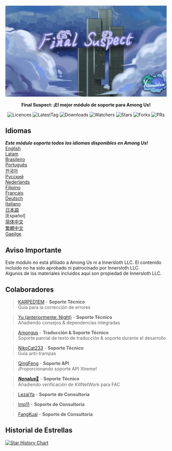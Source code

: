 ﻿<div align="center">

![FS-XW](Assets/LogoWithTeam.png)

**Final Suspect: ¡El mejor módulo de soporte para Among Us!**

<img src="https://badgen.net/github/license/XtremeWave/FinalSuspect" alt="Licences">
<img src="https://badgen.net/github/tag/XtremeWave/FinalSuspect" alt="LatestTag">
<img src="https://badgen.net/github/assets-dl/XtremeWave/FinalSuspect" alt="Downloads">
<img src="https://badgen.net/github/watchers/XtremeWave/FinalSuspect" alt="Watchers">
<img src="https://badgen.net/github/stars/XtremeWave/FinalSuspect/" alt="Stars">
<img src="https://badgen.net/github/forks/XtremeWave/FinalSuspect" alt="Forks">
<img src="https://badgen.net/github/prs/XtremeWave/FinalSuspect" alt="PRs">

</div>

## Idiomas
***Este módulo soporta todos los idiomas disponibles en Among Us!***<br>
[English](../README.md) <br>
[Latam](README_es_LA.md)<br>
[Brasileiro](README_pt_BR.md)<br>
[Português](README_pt.md)<br>
[한국어](README_ko.md)<br>
[Русский](README_ru.md)<br>
[Nederlands](README_nl.md)<br>
[Filipino](README_tl.md)<br>
[Français](README_fr.md)<br>
[Deutsch](README_de.md)<br>
[Italiano](README_it.md)<br>
[日本語](README_ja.md)<br>
[Español]<br>
[简体中文](../README_zh.md)<br>
[繁體中文](README_zh_CHT.md)<br>
[Gaeilge](README_ga.md)<br>

## Aviso Importante
Este módulo no está afiliado a Among Us ni a Innersloth LLC. El contenido incluido no ha sido aprobado ni patrocinado por Innersloth LLC.<br>
Algunos de los materiales incluidos aquí son propiedad de Innersloth LLC.

## Colaboradores
>[KARPED1EM](https://github.com/KARPED1EM) - **Soporte Técnico**<br>
>Guía para la corrección de errores

>[Yu (anteriormente: Night)](https://github.com/Night-GUA) - **Soporte Técnico**<br>
>Añadiendo consejos & dependencias integradas

>[Amongus](https://github.com/XiezibanWrite) - **Traducción & Soporte Técnico**<br>
>Soporte parcial de texto de traducción & soporte durante el desarrollo

>[NikoCat233](https://github.com/NikoCat233) - **Soporte Técnico**<br>
>Guía anti-trampas

> [QingFeng](https://github.com/QingFeng-awa) - **Soporte API**<br>
>¡Proporcionando soporte API Xtreme!

>[𝑵𝒐𝒏𝒂𝒍𝒖𝒔🍥](https://github.com/Reborn5537) - **Soporte Técnico**<br>
>Añadiendo verificación de KillNetWork para FAC

>[LezaiYa](https://github.com/LezaiYa1) - **Soporte de Consultoría**

>[Imp11](https://github.com/dabao40) - **Soporte de Consultoría**

>[FangKuai](https://github.com/FangKuaiYa) - **Soporte de Consultoría**

## Historial de Estrellas
[![Star History Chart](https://api.star-history.com/svg?repos=XtremeWave/FinalSuspect&type=Date)](https://star-history.com/#XtremeWave/FinalSuspect&Date)